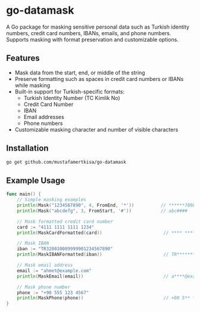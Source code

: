 
# go-datamask

A Go package for masking sensitive personal data such as Turkish identity numbers, credit card numbers, IBANs, emails, and phone numbers. Supports masking with format preservation and customizable options.

## Features

- Mask data from the start, end, or middle of the string
- Preserve formatting such as spaces in credit card numbers or IBANs while masking
- Built-in support for Turkish-specific formats:
  - Turkish Identity Number (TC Kimlik No)
  - Credit Card Number
  - IBAN
  - Email addresses
  - Phone numbers
- Customizable masking character and number of visible characters

## Installation

```bash
go get github.com/mustafamertkisa/go-datamask
```

## Example Usage

```go
func main() {
	// Simple masking examples
	println(Mask("1234567890", 4, FromEnd, '*'))          // ******7890
	println(Mask("abcdefg", 3, FromStart, '#'))           // abc####

	// Mask formatted credit card number
	card := "4111 1111 1111 1234"
	println(MaskCardFormatted(card))                       // **** **** **** 1234

	// Mask IBAN
	iban := "TR320010009999901234567890"
	println(MaskIBANFormatted(iban))                       // TR****************7890

	// Mask email address
	email := "ahmet@example.com"
	println(MaskEmail(email))                              // a****@example.com

	// Mask phone number
	phone := "+90 555 123 4567"
	println(MaskPhone(phone))                              // +90 5** *** 4567
}
```
